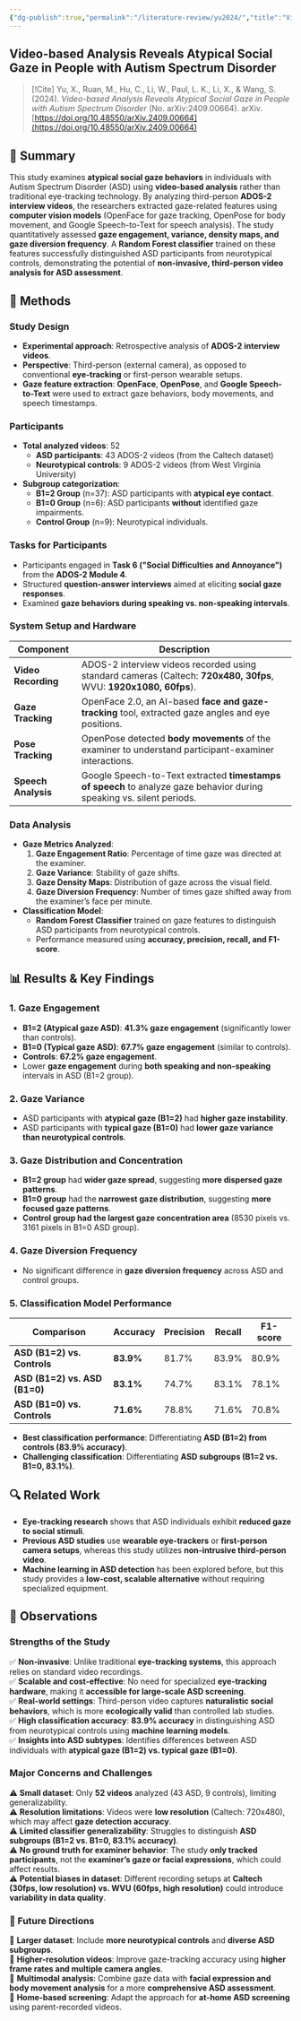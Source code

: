 ```yaml
---
{"dg-publish":true,"permalink":"/literature-review/yu2024/","title":"Video-based Analysis Reveals Atypical Social Gaze in People with Autism Spectrum Disorder","tags":["Computer","Science","-","Machine","Learning","Quantitative","Biology","-","Neurons","and","Cognition"]}
---
```



## Video-based Analysis Reveals Atypical Social Gaze in People with Autism Spectrum Disorder

> [!Cite]
> Yu, X., Ruan, M., Hu, C., Li, W., Paul, L. K., Li, X., & Wang, S. (2024). _Video-based Analysis Reveals Atypical Social Gaze in People with Autism Spectrum Disorder_ (No. arXiv:2409.00664). arXiv. [https://doi.org/10.48550/arXiv.2409.00664](https://doi.org/10.48550/arXiv.2409.00664)


## 📌 Summary

This study examines **atypical social gaze behaviors** in individuals with Autism Spectrum Disorder (ASD) using **video-based analysis** rather than traditional eye-tracking technology. By analyzing third-person **ADOS-2 interview videos**, the researchers extracted gaze-related features using **computer vision models** (OpenFace for gaze tracking, OpenPose for body movement, and Google Speech-to-Text for speech analysis). The study quantitatively assessed **gaze engagement, variance, density maps, and gaze diversion frequency**. A **Random Forest classifier** trained on these features successfully distinguished ASD participants from neurotypical controls, demonstrating the potential of **non-invasive, third-person video analysis for ASD assessment**.


## 🔬 Methods

### Study Design

- **Experimental approach**: Retrospective analysis of **ADOS-2 interview videos**.
- **Perspective**: Third-person (external camera), as opposed to conventional **eye-tracking** or first-person wearable setups.
- **Gaze feature extraction**: **OpenFace**, **OpenPose**, and **Google Speech-to-Text** were used to extract gaze behaviors, body movements, and speech timestamps.

### Participants

- **Total analyzed videos**: 52
    - **ASD participants**: 43 ADOS-2 videos (from the Caltech dataset)
    - **Neurotypical controls**: 9 ADOS-2 videos (from West Virginia University)
- **Subgroup categorization**:
    - **B1=2 Group** (n=37): ASD participants with **atypical eye contact**.
    - **B1=0 Group** (n=6): ASD participants **without** identified gaze impairments.
    - **Control Group** (n=9): Neurotypical individuals.

### Tasks for Participants

- Participants engaged in **Task 6 ("Social Difficulties and Annoyance")** from the **ADOS-2 Module 4**.
- Structured **question-answer interviews** aimed at eliciting **social gaze responses**.
- Examined **gaze behaviors during speaking vs. non-speaking intervals**.

### System Setup and Hardware

|**Component**|**Description**|
|---|---|
|**Video Recording**|ADOS-2 interview videos recorded using standard cameras (Caltech: **720x480, 30fps**, WVU: **1920x1080, 60fps**).|
|**Gaze Tracking**|OpenFace 2.0, an AI-based **face and gaze-tracking** tool, extracted gaze angles and eye positions.|
|**Pose Tracking**|OpenPose detected **body movements** of the examiner to understand participant-examiner interactions.|
|**Speech Analysis**|Google Speech-to-Text extracted **timestamps of speech** to analyze gaze behavior during speaking vs. silent periods.|

### Data Analysis

- **Gaze Metrics Analyzed**:
    1. **Gaze Engagement Ratio**: Percentage of time gaze was directed at the examiner.
    2. **Gaze Variance**: Stability of gaze shifts.
    3. **Gaze Density Maps**: Distribution of gaze across the visual field.
    4. **Gaze Diversion Frequency**: Number of times gaze shifted away from the examiner’s face per minute.
- **Classification Model**:
    - **Random Forest Classifier** trained on gaze features to distinguish ASD participants from neurotypical controls.
    - Performance measured using **accuracy, precision, recall, and F1-score**.


## 📊 Results & Key Findings

### **1. Gaze Engagement**

- **B1=2 (Atypical gaze ASD)**: **41.3% gaze engagement** (significantly lower than controls).
- **B1=0 (Typical gaze ASD)**: **67.7% gaze engagement** (similar to controls).
- **Controls**: **67.2% gaze engagement**.
- Lower **gaze engagement** during **both speaking and non-speaking** intervals in ASD (B1=2 group).

### **2. Gaze Variance**

- ASD participants with **atypical gaze (B1=2)** had **higher gaze instability**.
- ASD participants with **typical gaze (B1=0)** had **lower gaze variance than neurotypical controls**.

### **3. Gaze Distribution and Concentration**

- **B1=2 group** had **wider gaze spread**, suggesting **more dispersed gaze patterns**.
- **B1=0 group** had the **narrowest gaze distribution**, suggesting **more focused gaze patterns**.
- **Control group had the largest gaze concentration area** (8530 pixels vs. 3161 pixels in B1=0 ASD group).

### **4. Gaze Diversion Frequency**

- No significant difference in **gaze diversion frequency** across ASD and control groups.

### **5. Classification Model Performance**

|**Comparison**|**Accuracy**|**Precision**|**Recall**|**F1-score**|
|---|---|---|---|---|
|**ASD (B1=2) vs. Controls**|**83.9%**|81.7%|83.9%|80.9%|
|**ASD (B1=2) vs. ASD (B1=0)**|**83.1%**|74.7%|83.1%|78.1%|
|**ASD (B1=0) vs. Controls**|**71.6%**|78.8%|71.6%|70.8%|

- **Best classification performance**: Differentiating **ASD (B1=2) from controls (83.9% accuracy)**.
- **Challenging classification**: Differentiating **ASD subgroups (B1=2 vs. B1=0, 83.1%)**.


## 🔍 Related Work

- **Eye-tracking research** shows that ASD individuals exhibit **reduced gaze to social stimuli**.
- **Previous ASD studies** use **wearable eye-trackers** or **first-person camera setups**, whereas this study utilizes **non-intrusive third-person video**.
- **Machine learning in ASD detection** has been explored before, but this study provides a **low-cost, scalable alternative** without requiring specialized equipment.


## 📝 Observations

### **Strengths of the Study**

✅ **Non-invasive**: Unlike traditional **eye-tracking systems**, this approach relies on standard video recordings.  
✅ **Scalable and cost-effective**: No need for specialized **eye-tracking hardware**, making it **accessible for large-scale ASD screening**.  
✅ **Real-world settings**: Third-person video captures **naturalistic social behaviors**, which is more **ecologically valid** than controlled lab studies.  
✅ **High classification accuracy**: **83.9% accuracy** in distinguishing ASD from neurotypical controls using **machine learning models**.  
✅ **Insights into ASD subtypes**: Identifies differences between ASD individuals with **atypical gaze (B1=2) vs. typical gaze (B1=0)**.

### **Major Concerns and Challenges**

⚠️ **Small dataset**: Only **52 videos** analyzed (43 ASD, 9 controls), limiting generalizability.  
⚠️ **Resolution limitations**: Videos were **low resolution** (Caltech: 720x480), which may affect **gaze detection accuracy**.  
⚠️ **Limited classifier generalizability**: Struggles to distinguish **ASD subgroups (B1=2 vs. B1=0, 83.1% accuracy)**.  
⚠️ **No ground truth for examiner behavior**: The study **only tracked participants**, not the **examiner’s gaze or facial expressions**, which could affect results.  
⚠️ **Potential biases in dataset**: Different recording setups at **Caltech (30fps, low resolution) vs. WVU (60fps, high resolution)** could introduce **variability in data quality**.


### **🚀 Future Directions**

🔹 **Larger dataset**: Include **more neurotypical controls** and **diverse ASD subgroups**.  
🔹 **Higher-resolution videos**: Improve gaze-tracking accuracy using **higher frame rates and multiple camera angles**.  
🔹 **Multimodal analysis**: Combine gaze data with **facial expression and body movement analysis** for a more **comprehensive ASD assessment**.  
🔹 **Home-based screening**: Adapt the approach for **at-home ASD screening** using parent-recorded videos.

